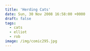 ```yaml
---
title: 'Herding Cats'
date: Sun, 30 Nov 2008 16:58:00 +0000
draft: false
tags:
  - cats
  - elliot
  - rob
image: /img/comic295.jpg
---
```


